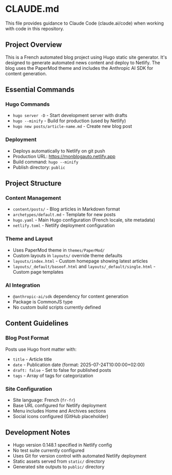 # CLAUDE.md

This file provides guidance to Claude Code (claude.ai/code) when working with code in this repository.

## Project Overview

This is a French automated blog project using Hugo static site generator. It's designed to generate automated news content and deploy to Netlify. The blog uses the PaperMod theme and includes the Anthropic AI SDK for content generation.

## Essential Commands

### Hugo Commands
- `hugo server -D` - Start development server with drafts
- `hugo --minify` - Build for production (used by Netlify)
- `hugo new posts/article-name.md` - Create new blog post

### Deployment
- Deploys automatically to Netlify on git push
- Production URL: https://monblogauto.netlify.app
- Build command: `hugo --minify`
- Publish directory: `public`

## Project Structure

### Content Management
- `content/posts/` - Blog articles in Markdown format
- `archetypes/default.md` - Template for new posts
- `hugo.yaml` - Main Hugo configuration (French locale, site metadata)
- `netlify.toml` - Netlify deployment configuration

### Theme and Layout
- Uses PaperMod theme in `themes/PaperMod/`
- Custom layouts in `layouts/` override theme defaults
- `layouts/index.html` - Custom homepage showing latest articles
- `layouts/_default/baseof.html` and `layouts/_default/single.html` - Custom page templates

### AI Integration
- `@anthropic-ai/sdk` dependency for content generation
- Package is CommonJS type
- No custom build scripts currently defined

## Content Guidelines

### Blog Post Format
Posts use Hugo front matter with:
- `title` - Article title
- `date` - Publication date (format: 2025-07-24T10:00:00+02:00)
- `draft: false` - Set to false for published posts
- `tags` - Array of tags for categorization

### Site Configuration
- Site language: French (`fr-fr`)
- Base URL configured for Netlify deployment
- Menu includes Home and Archives sections
- Social icons configured (GitHub placeholder)

## Development Notes

- Hugo version 0.148.1 specified in Netlify config
- No test suite currently configured
- Uses Git for version control with automated Netlify deployment
- Static assets served from `static/` directory
- Generated site outputs to `public/` directory